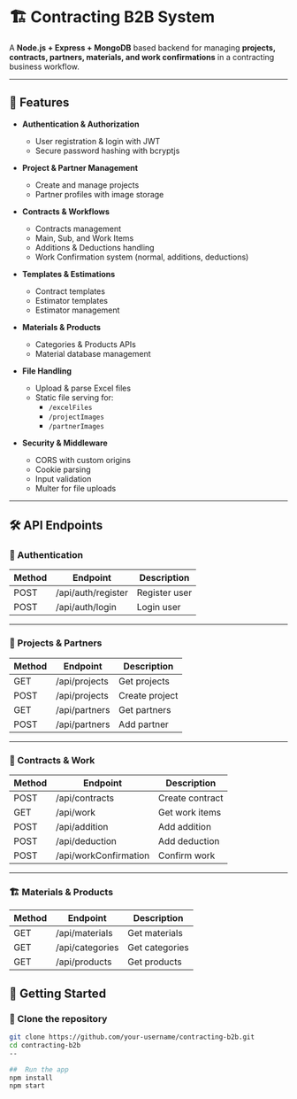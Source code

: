 # 🏗️ Contracting B2B System

A **Node.js + Express + MongoDB** based backend for managing **projects, contracts, partners, materials, and work confirmations** in a contracting business workflow.

---

## 🚀 Features

- **Authentication & Authorization**
  - User registration & login with JWT
  - Secure password hashing with bcryptjs

- **Project & Partner Management**
  - Create and manage projects
  - Partner profiles with image storage

- **Contracts & Workflows**
  - Contracts management
  - Main, Sub, and Work Items
  - Additions & Deductions handling
  - Work Confirmation system (normal, additions, deductions)

- **Templates & Estimations**
  - Contract templates
  - Estimator templates
  - Estimator management

- **Materials & Products**
  - Categories & Products APIs
  - Material database management

- **File Handling**
  - Upload & parse Excel files
  - Static file serving for:
    - `/excelFiles`
    - `/projectImages`
    - `/partnerImages`

- **Security & Middleware**
  - CORS with custom origins
  - Cookie parsing
  - Input validation
  - Multer for file uploads

---

## 🛠️ API Endpoints

### 🔐 Authentication
| Method | Endpoint              | Description   |
|--------|-----------------------|---------------|
| POST   | /api/auth/register    | Register user |
| POST   | /api/auth/login       | Login user    |

---

### 📂 Projects & Partners
| Method | Endpoint        | Description       |
|--------|----------------|-------------------|
| GET    | /api/projects  | Get projects      |
| POST   | /api/projects  | Create project    |
| GET    | /api/partners  | Get partners      |
| POST   | /api/partners  | Add partner       |

---

### 📑 Contracts & Work
| Method | Endpoint              | Description        |
|--------|-----------------------|--------------------|
| POST   | /api/contracts        | Create contract    |
| GET    | /api/work             | Get work items     |
| POST   | /api/addition         | Add addition       |
| POST   | /api/deduction        | Add deduction      |
| POST   | /api/workConfirmation | Confirm work       |

---

### 🏗️ Materials & Products
| Method | Endpoint        | Description        |
|--------|----------------|--------------------|
| GET    | /api/materials  | Get materials      |
| GET    | /api/categories | Get categories     |
| GET    | /api/products  | Get products       |



## 🚀 Getting Started

### 📁 Clone the repository

```bash
git clone https://github.com/your-username/contracting-b2b.git
cd contracting-b2b
--

##  Run the app
npm install
npm start
